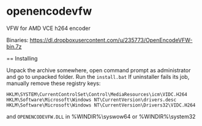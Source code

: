 openencodevfw
=============

VFW for AMD VCE h264 encoder

Binaries: https://dl.dropboxusercontent.com/u/235773/OpenEncodeVFW-bin.7z

== Installing

Unpack the archive somewhere, open command prompt as administrator and go to unpacked folder. Run the `install.bat`
If uninstaller fails its job, manually remove these registry keys:

	HKLM\SYSTEM\CurrentControlSet\Control\MediaResources\icm\VIDC.H264
	HKLM\Software\Microsoft\Windows NT\CurrentVersion\drivers.desc
	HKLM\Software\Microsoft\Windows NT\CurrentVersion\Drivers32\VIDC.H264
	
and `OPENENCODEVFW.DLL` in %WINDIR%\syswow64 or %WINDIR%\system32